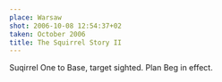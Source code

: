 ```yaml
---
place: Warsaw
shot: 2006-10-08 12:54:37+02
taken: October 2006
title: The Squirrel Story II
---
```


Suqirrel One to Base, target sighted. Plan Beg in effect.
